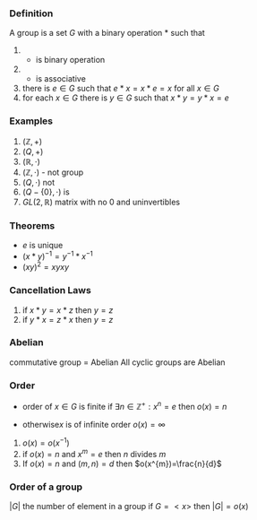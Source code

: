 ### Definition 
A group is a set $G$ with a binary operation * such that
1. * is binary operation
2. * is associative
3. there is $e\in G$ such that $e*x=x*e=x$ for all $x \in G$
4. for each $x \in G$ there is $y \in G$ such that $x*y=y*x=e$
### Examples
1. $(\mathbb{Z},+)$ 
2. $(Q,+)$
3. $(\mathbb{R},\cdot)$ 
4. $(\mathbb{Z},\cdot)$ - not group
5. $(Q,\cdot)$ not
6. $(Q-\{ 0 \},\cdot)$ is  
7. $GL(2,\mathbb{R})$ matrix with no 0 and uninvertibles

### Theorems
- $e$ is unique
- $(x*y)^{-1}=y^{-1}*x^{-1}$ 
- $(xy)^{2}=xyxy$ 
### Cancellation Laws
1. if $x*y=x*z$ then $y=z$ 
2. if $y*x=z*x$ then $y=z$  
### Abelian
commutative group = Abelian
All cyclic groups are Abelian
### Order
- order of $x \in G$ is finite if $\exists n\in \mathbb{Z}^{+}:x^{n}=e$ then $o(x)=n$

- otherwise$x$ is of infinite order  $o(x)=\infty$  

1. $o(x)=o(x^{-1})$
2. if $o(x)=n$ and $x^{m}=e$ then $n$ divides $m$
3. If $o(x)=n$ and $(m,n)=d$ then $o(x^{m})=\frac{n}{d}$   

### Order of a group
$|G|$ the number of element in a group 
if $G=<x>$ then $|G|=o(x)$   

